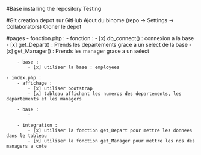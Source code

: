 #Base 
installing the repository
Testing

#Git
creation depot sur GitHub
Ajout du binome (repo → Settings → Collaborators)
Cloner le dépôt

#pages
    - fonction.php :
        - fonction :
            - [x] db_connect() : connexion a la base
            - [x] get_Depart() : Prends les departements grace a un select de la base
            - [x] get_Manager() : Prends les manager grace a un select

        - base : 
            - [x] utiliser la base : employees
    
    - index.php :
        - affichage :
            - [x] utiliser bootstrap
            - [x] tableau affichant les numeros des departements, les departements et les managers

        - base :
            - 

        - integration :
            - [x] utiliser la fonction get_Depart pour mettre les donnees dans le tableau
            - [x] utiliser la fonction get_Manager pour mettre les nos des managers a cote
